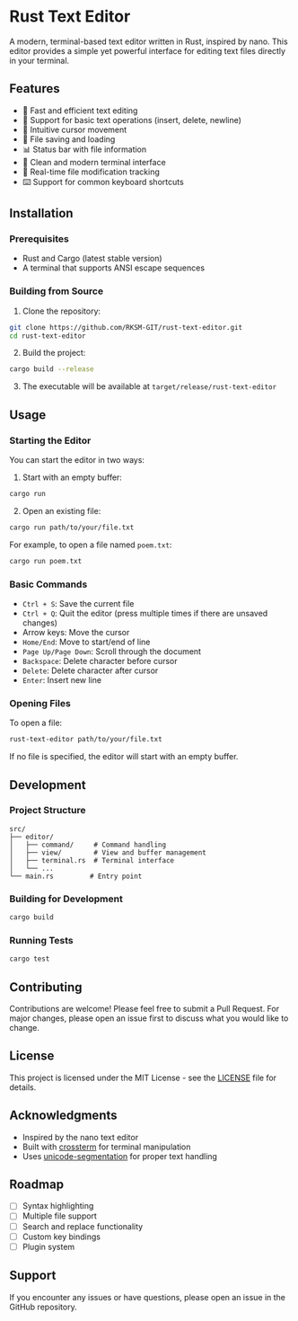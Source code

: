 # Rust Text Editor

A modern, terminal-based text editor written in Rust, inspired by nano. This editor provides a simple yet powerful interface for editing text files directly in your terminal.

## Features

- 🚀 Fast and efficient text editing
- 📝 Support for basic text operations (insert, delete, newline)
- 🎯 Intuitive cursor movement
- 💾 File saving and loading
- 📊 Status bar with file information
- 🎨 Clean and modern terminal interface
- 🔄 Real-time file modification tracking
- ⌨️ Support for common keyboard shortcuts

## Installation

### Prerequisites

- Rust and Cargo (latest stable version)
- A terminal that supports ANSI escape sequences

### Building from Source

1. Clone the repository:
```bash
git clone https://github.com/RKSM-GIT/rust-text-editor.git
cd rust-text-editor
```

2. Build the project:
```bash
cargo build --release
```

3. The executable will be available at `target/release/rust-text-editor`

## Usage

### Starting the Editor

You can start the editor in two ways:

1. Start with an empty buffer:
```bash
cargo run
```

2. Open an existing file:
```bash
cargo run path/to/your/file.txt
```

For example, to open a file named `poem.txt`:
```bash
cargo run poem.txt
```

### Basic Commands

- `Ctrl + S`: Save the current file
- `Ctrl + Q`: Quit the editor (press multiple times if there are unsaved changes)
- Arrow keys: Move the cursor
- `Home/End`: Move to start/end of line
- `Page Up/Page Down`: Scroll through the document
- `Backspace`: Delete character before cursor
- `Delete`: Delete character after cursor
- `Enter`: Insert new line

### Opening Files

To open a file:
```bash
rust-text-editor path/to/your/file.txt
```

If no file is specified, the editor will start with an empty buffer.

## Development

### Project Structure

```
src/
├── editor/
│   ├── command/     # Command handling
│   ├── view/        # View and buffer management
│   ├── terminal.rs  # Terminal interface
│   └── ...
└── main.rs         # Entry point
```

### Building for Development

```bash
cargo build
```

### Running Tests

```bash
cargo test
```

## Contributing

Contributions are welcome! Please feel free to submit a Pull Request. For major changes, please open an issue first to discuss what you would like to change.

## License

This project is licensed under the MIT License - see the [LICENSE](LICENSE) file for details.

## Acknowledgments

- Inspired by the nano text editor
- Built with [crossterm](https://github.com/crossterm-rs/crossterm) for terminal manipulation
- Uses [unicode-segmentation](https://github.com/unicode-rs/unicode-segmentation) for proper text handling

## Roadmap

- [ ] Syntax highlighting
- [ ] Multiple file support
- [ ] Search and replace functionality
- [ ] Custom key bindings
- [ ] Plugin system

## Support

If you encounter any issues or have questions, please open an issue in the GitHub repository.
